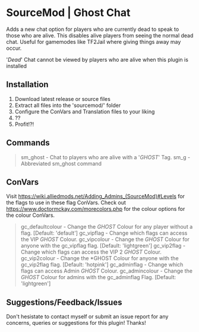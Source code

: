 # SourceMod | Ghost Chat
Adds a new chat option for players who are currently dead to speak to those who are alive. This disables alive players from seeing the normal dead chat. Useful for gamemodes like TF2Jail where giving things away may occur.

'*Dead*' Chat cannot be viewed by players who are alive when this plugin is installed

## Installation
1. Download latest release or source files
2. Extract all files into the 'sourcemod/' folder
3. Configure the ConVars and Translation files to your liking
4. ??
5. Profit!?!

## Commands
> sm_ghost <message> - Chat to players who are alive with a '*GHOST*' Tag.
> sm_g <message> - Abbreviated sm_ghost command

## ConVars
Visit https://wiki.alliedmods.net/Adding_Admins_(SourceMod)#Levels for the flags to use in these flag ConVars.
Check out https://www.doctormckay.com/morecolors.php for the colour options for the colour ConVars.

> gc_defaultcolour <colour> - Change the *GHOST* Colour for any player without a flag. [Default: 'default']
> gc_vipflag <flag> - Change which flags can access the VIP *GHOST* Colour.
> gc_vipcolour <colour> - Change the *GHOST* Colour for anyone with the gc_vipflag flag. [Default: 'lightgreen']
> gc_vip2flag <flag> - Change which flags can access the VIP 2 *GHOST* Colour.
> gc_vip2colour <colour> - Change the *GHOST Colour for anyone with the gc_vip2flag flag. [Default: 'hotpink']
> gc_adminflag <flag> - Change which flags can access Admin *GHOST* Colour.
> gc_admincolour <colour> - Change the *GHOST* Colour for admins with the gc_adminflag Flag. [Default: 'lightgreen']
  
## Suggestions/Feedback/Issues

Don't hesistate to contact myself or submit an issue report for any concerns, queries or suggestions for this plugin!
Thanks!

